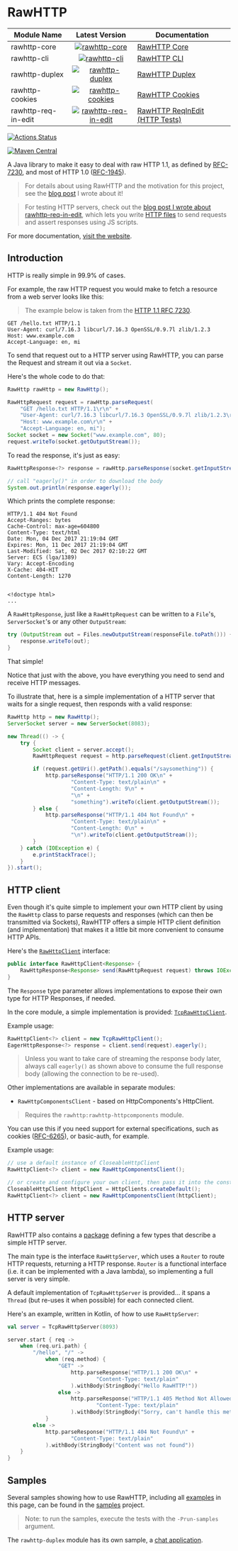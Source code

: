 # RawHTTP

| Module Name | Latest Version | Documentation |
|-------------| :--------------:|--------------|
| rawhttp-core | [![rawhttp-core](https://img.shields.io/maven-central/v/com.athaydes.rawhttp/rawhttp-core.svg?label=Maven%20Central)](https://search.maven.org/search?q=g:%22com.athaydes.rawhttp%22%20AND%20a:%22rawhttp-core%22) | [RawHTTP Core](https://renatoathaydes.github.io/rawhttp/docs/index.html) |
| rawhttp-cli | [![rawhttp-cli](https://img.shields.io/maven-central/v/com.athaydes.rawhttp/rawhttp-cli.svg?label=Maven%20Central)](https://search.maven.org/search?q=g:%22com.athaydes.rawhttp%22%20AND%20a:%22rawhttp-cli%22) | [RawHTTP CLI](https://renatoathaydes.github.io/rawhttp/rawhttp-modules/cli.html) |
| rawhttp-duplex | [![rawhttp-duplex](https://img.shields.io/maven-central/v/com.athaydes.rawhttp/rawhttp-duplex.svg?label=Maven%20Central)](https://search.maven.org/search?q=g:%22com.athaydes.rawhttp%22%20AND%20a:%22rawhttp-duplex%22) | [RawHTTP Duplex](https://renatoathaydes.github.io/rawhttp/rawhttp-modules/duplex.html) |
| rawhttp-cookies | [![rawhttp-cookies](https://img.shields.io/maven-central/v/com.athaydes.rawhttp/rawhttp-cookies.svg?label=Maven%20Central)](https://search.maven.org/search?q=g:%22com.athaydes.rawhttp%22%20AND%20a:%22rawhttp-cookies%22) | [RawHTTP Cookies](https://renatoathaydes.github.io/rawhttp/rawhttp-modules/cookies.html) |
| rawhttp-req-in-edit | [![rawhttp-req-in-edit](https://img.shields.io/maven-central/v/com.athaydes.rawhttp/rawhttp-req-in-edit.svg?label=Maven%20Central)](https://search.maven.org/search?q=g:%22com.athaydes.rawhttp%22%20AND%20a:%22rawhttp-req-in-edit%22) | [RawHTTP ReqInEdit (HTTP Tests)](https://renatoathaydes.github.io/rawhttp/rawhttp-modules/req-in-edit.html) |

[![Actions Status](https://github.com/renatoathaydes/rawhttp/workflows/Build%20And%20Test%20on%20All%20OSs/badge.svg)](https://github.com/renatoathaydes/rawhttp/actions)

[![Maven Central](https://img.shields.io/maven-central/v/com.athaydes.rawhttp/rawhttp-core.svg?label=Maven%20Central)](https://search.maven.org/search?q=g:%22com.athaydes.rawhttp%22%20AND%20a:%22rawhttp-core%22)

A Java library to make it easy to deal with raw HTTP 1.1, as defined by [RFC-7230](https://tools.ietf.org/html/rfc7230),
and most of HTTP 1.0 ([RFC-1945](https://tools.ietf.org/html/rfc1945)).

> For details about using RawHTTP and the motivation for this project, see the
 [blog post](https://sites.google.com/a/athaydes.com/renato-athaydes/posts/announcingrawhttp-ajvmlibraryforhandlingrawhttp)
 I wrote about it!

> For testing HTTP servers, check out the [blog post I wrote about rawhttp-req-in-edit](https://renato.athaydes.com/posts/writing-http-files-for-testing.html),
> which lets you write [HTTP files](https://www.jetbrains.com/help/idea/exploring-http-syntax.html) to send requests 
> and assert responses using JS scripts. 

For more documentation, [visit the website](https://renatoathaydes.github.io/rawhttp).

## Introduction

HTTP is really simple in 99.9% of cases.

For example, the raw HTTP request you would make to fetch a resource from a web server looks like this:

> The example below is taken from the [HTTP 1.1 RFC 7230](https://tools.ietf.org/html/rfc7230#section-2.1).

```
GET /hello.txt HTTP/1.1
User-Agent: curl/7.16.3 libcurl/7.16.3 OpenSSL/0.9.7l zlib/1.2.3
Host: www.example.com
Accept-Language: en, mi
```

To send that request out to a HTTP server using RawHTTP, you can parse the Request and stream it out via a 
`Socket`.

Here's the whole code to do that:

```java
RawHttp rawHttp = new RawHttp();

RawHttpRequest request = rawHttp.parseRequest(
    "GET /hello.txt HTTP/1.1\r\n" +
    "User-Agent: curl/7.16.3 libcurl/7.16.3 OpenSSL/0.9.7l zlib/1.2.3\r\n" +
    "Host: www.example.com\r\n" +
    "Accept-Language: en, mi");
Socket socket = new Socket("www.example.com", 80);
request.writeTo(socket.getOutputStream());
```

To read the response, it's just as easy:

```java
RawHttpResponse<?> response = rawHttp.parseResponse(socket.getInputStream());

// call "eagerly()" in order to download the body
System.out.println(response.eagerly());
```

Which prints the complete response:

```
HTTP/1.1 404 Not Found
Accept-Ranges: bytes
Cache-Control: max-age=604800
Content-Type: text/html
Date: Mon, 04 Dec 2017 21:19:04 GMT
Expires: Mon, 11 Dec 2017 21:19:04 GMT
Last-Modified: Sat, 02 Dec 2017 02:10:22 GMT
Server: ECS (lga/1389)
Vary: Accept-Encoding
X-Cache: 404-HIT
Content-Length: 1270


<!doctype html>
...
```

A `RawHttpResponse`, just like a `RawHttpRequest` can be written to a `File`'s, `ServerSocket`'s
or any other `OutpuStream`:

```java
try (OutputStream out = Files.newOutputStream(responseFile.toPath())) {
    response.writeTo(out);
}
```

That simple!

Notice that just with the above, you have everything you need to send and receive HTTP messages. 

To illustrate that, here is a simple implementation of a HTTP server that waits for a single request,
then responds with a valid response:

```java
RawHttp http = new RawHttp();
ServerSocket server = new ServerSocket(8083);

new Thread(() -> {
    try {
        Socket client = server.accept();
        RawHttpRequest request = http.parseRequest(client.getInputStream());

        if (request.getUri().getPath().equals("/saysomething")) {
            http.parseResponse("HTTP/1.1 200 OK\n" +
                    "Content-Type: text/plain\n" +
                    "Content-Length: 9\n" +
                    "\n" +
                    "something").writeTo(client.getOutputStream());
        } else {
            http.parseResponse("HTTP/1.1 404 Not Found\n" +
                    "Content-Type: text/plain\n" +
                    "Content-Length: 0\n" +
                    "\n").writeTo(client.getOutputStream());
        }
    } catch (IOException e) {
        e.printStackTrace();
    }
}).start();
```

## HTTP client

Even though it's quite simple to implement your own HTTP client by using the `RawHttp` class to parse 
requests and responses (which can then be transmitted via Sockets), RawHTTP offers a simple HTTP client definition
(and implementation) that makes it a little bit more convenient to consume HTTP APIs.

Here's the [`RawHttpClient`](rawhttp-core/src/main/java/rawhttp/core/client/RawHttpClient.java) interface:

```java
public interface RawHttpClient<Response> {
    RawHttpResponse<Response> send(RawHttpRequest request) throws IOException;
}
```   

The `Response` type parameter allows implementations to expose their own type for HTTP Responses, if needed.

In the core module, a simple implementation is provided: [`TcpRawHttpClient`](rawhttp-core/src/main/java/rawhttp/core/client/TcpRawHttpClient.java).

Example usage:

```java
RawHttpClient<?> client = new TcpRawHttpClient();
EagerHttpResponse<?> response = client.send(request).eagerly();
```

> Unless you want to take care of streaming the response body later, always call `eagerly()`
  as shown above to consume the full response body (allowing the connection to be re-used).

Other implementations are available in separate modules:

* `RawHttpComponentsClient` - based on HttpComponents's HttpClient.

> Requires the `rawhttp:rawhttp-httpcomponents` module.

You can use this if you need support for external specifications, such as
cookies ([RFC-6265](https://tools.ietf.org/html/rfc6265)), or basic-auth, for example.

Example usage:

```java
// use a default instance of CloseableHttpClient
RawHttpClient<?> client = new RawHttpComponentsClient();

// or create and configure your own client, then pass it into the constructor
CloseableHttpClient httpClient = HttpClients.createDefault();
RawHttpClient<?> client = new RawHttpComponentsClient(httpClient);
```

## HTTP server

RawHTTP also contains a [package](rawhttp-core/src/main/java/rawhttp/core/server) defining a few types
that describe a simple HTTP server.

The main type is the interface `RawHttpServer`, which uses a `Router` to route HTTP requests, returning a HTTP response.
`Router` is a functional interface (i.e. it can be implemented with a Java lambda), so implementing a full
server is very simple.

A default implementation of `TcpRawHttpServer` is provided... it spans a `Thread` (but re-uses it when possible) for 
each connected client.

Here's an example, written in Kotlin, of how to use `RawHttpServer`:

```kotlin
val server = TcpRawHttpServer(8093)

server.start { req ->
    when (req.uri.path) {
        "/hello", "/" ->
            when (req.method) {
                "GET" ->
                    http.parseResponse("HTTP/1.1 200 OK\n" +
                            "Content-Type: text/plain"
                    ).withBody(StringBody("Hello RawHTTP!"))
                else ->
                    http.parseResponse("HTTP/1.1 405 Method Not Allowed\n" +
                            "Content-Type: text/plain"
                    ).withBody(StringBody("Sorry, can't handle this method"))
            }
        else ->
            http.parseResponse("HTTP/1.1 404 Not Found\n" +
                    "Content-Type: text/plain"
            ).withBody(StringBody("Content was not found"))
    }
}
```

## Samples

Several samples showing how to use RawHTTP, including all [examples](samples/src/test/java/rawhttp/samples/JavaSample.java)
in this page, can be found in the [samples](samples) project.

> Note: to run the samples, execute the tests with the `-Prun-samples` argument.

The `rawhttp-duplex` module has its own sample, a [chat application](rawhttp-duplex/src/test/kotlin/chat-example.kt).
